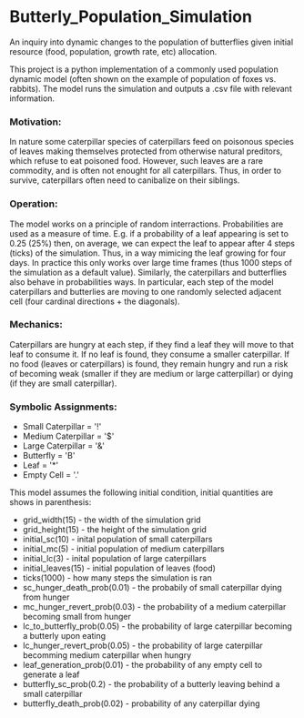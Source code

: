 # Butterly_Population_Simulation
An inquiry into dynamic changes to the population of butterflies given initial resource (food, population, growth rate, etc) allocation.

This project is a python implementation of a commonly used population dynamic model (often shown on the example of population of foxes vs. rabbits). The model runs the simulation and outputs a .csv file with relevant information.

### Motivation:
In nature some caterpillar species of caterpillars feed on poisonous species of leaves making themselves protected from otherwise natural preditors, which refuse to eat poisoned food. However, such leaves are a rare commodity, and is often not enought for all caterpillars. Thus, in order to survive, caterpillars often need to canibalize on their siblings.

### Operation:
The model works on a principle of random interractions. Probabilities are used as a measure of time. E.g. if a probability of a leaf appearing is set to 0.25 (25%) then, on average, we can expect the leaf to appear after 4 steps (ticks) of the simulation. Thus, in a way mimicing the leaf growing for four days. In practice this only works over large time frames (thus 1000 steps of the simulation as a default value). Similarly, the caterpillars and butterflies also behave in probabilities ways. In particular, each step of the model caterpillars and butterlies are moving to one randomly selected adjacent cell (four cardinal directions + the diagonals).

### Mechanics:
Caterpillars are hungry at each step, if they find a leaf they will move to that leaf to consume it. If no leaf is found, they consume a smaller caterpillar. If no food (leaves or caterpillars) is found, they remain hungry and run a risk of becoming weak (smaller if they are medium or large catterpillar) or dying (if they are small caterpillar).

### Symbolic Assignments:

* Small Caterpillar = '!'
* Medium Caterpillar = '$'
* Large Caterpillar = '&'
* Butterfly = 'B'
* Leaf = '*'
* Empty Cell = '.'

This model assumes the following initial condition, initial quantities are shows in parenthesis:
* grid_width(15) - the width of the simulation grid
* grid_height(15) - the height of the simulation grid
* initial_sc(10) - inital population of small caterpillars
* initial_mc(5) - initial population of medium caterpillars
* initial_lc(3) - inital population of large caterpillars
* initial_leaves(15) - initial population of leaves (food)
* ticks(1000) - how many steps the simulation is ran
* sc_hunger_death_prob(0.01) - the probabily of small caterpillar dying from hunger
* mc_hunger_revert_prob(0.03) - the probability of a medium caterpillar becoming small from hunger
* lc_to_butterfly_prob(0.05) - the probability of large caterpillar becoming a butterly upon eating
* lc_hunger_revert_prob(0.05) - the probability of large caterpillar becomming medium caterpillar when hungry
* leaf_generation_prob(0.01) - the probability of any empty cell to generate a leaf
* butterfly_sc_prob(0.2) - the probability of a butterly leaving behind a small caterpillar
* butterfly_death_prob(0.02) - probability of any caterpillar dying
